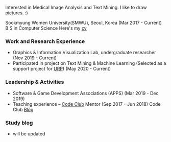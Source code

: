 

Interested in Medical Image Analysis and Text Mining.
I like to draw pictures. :)

Sookmyung Women University(SMWU), Seoul, Korea (Mar 2017 - Current)
B.S in Computer Science
Here's my [cv](/assets/cv.pdf)


### Work and Research Experience
- Graphics & Information Visualization Lab, undergraduate researcher (Nov 2019 - Current)
- Participated in project on Text Mining & Machine Learning         (Selected as a support project for [URP](https://www.kofac.re.kr/web/contents/openBusiness1-1.do?schM=view&id=17802)) (May 2020 - Current)

### Leadership & Activities
- Software & Game Development Associations (APPS) (Mar 2019 - Dec 2019)
- Teaching experience – [Code Club](https://codeclubkorea.org/) Mentor (Sep 2017 - Jun 2018) 
Code Club [Blog](https://blog.naver.com/spqjf12345)


### Study blog
- will be updated 
